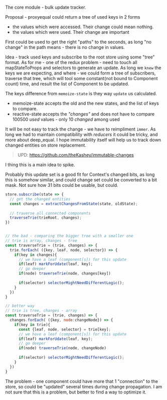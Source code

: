 The core module - bulk update tracker.

Proposal - proxyequal could return a tree of used keys in 2 forms
 - the values which were accessed. Their change could mean nothing.
 - the values which were used. Their change are important
 
 First could be used to get the right "paths" to the seconds, as long "no change"
  in the path means - there is no change in values.
  
  
Idea - track used keys and subscribe to the root store using some "tree" format.
As for me - one of the redux problem - need to touch all mapStateToProps and selectors to generate an update.
As long we `knew` the keys we are expecting, and where - we could form a tree of subscribers, traverse that tree,
which will tool some constant(not bound to Component count) time, and result the list of 
Component to be updated.

The keys difference from `memoize-state` is they way `update` us calculated.

- memoize-state accepts the old and the new states, and the list of keys to compare.
- reactive-state accepts the _"changes"_ and does not have to compare 100500 _used_ values - only 10 _changed_ among used

It will be not easy to track the change - we have to reimpliment `immer`.
As long we had to maintain compatibility with _reducers_ it could be tricky, and more about
deep_equal. I hope immutability itself will help us to track down changed entities on store replacement.

> UPD: https://github.com/theKashey/immutable-changes

I thing this is a main idea to spike.

Probably this update set is a good fit for Context's changed bits, as long this is somehow similar, and could change set could be converted to a bit mask.
Not sure how 31 bits could be usable, but could. 
 
 
```js
store.subscribe(state => {
  // get the changed entities
  const changes = extractChangesFromState(state, oldState);
  
  // traverse all connected components
  traverseTrie(trieRoot, changes);  
})


// the bad - comparing the bigger tree with a smaller one
// trie is array, changes - tree
const traverseTrie = (trie, changes) => {
  trie.forEach( ({key, leaf, node, selector}) => {
    if(key in changes){
      // we have a leaf (component[s]) for this update
      if(leaf) markForUdate(leaf, key);
      // go deeper
      if(node) traverseTrie(node, changes[key])
      
      if(selector) selectorMightNeedDifferentLogic();
    }
  })
}

// better way
// trie is tree, changes - array
const traverseTrie = (trie, changes) => {
  changes.forEach( ({key, node:changeNode}) => {
    if(key in trie){
      const {leaf, node, selector} = trie[key];
      // we have a leaf (component[s]) for this update
      if(leaf) markForUdate(leaf, key);
      // go deeper
      if(node) traverseTrie(node, changeNode)
      
      if(selector) selectorMightNeedDifferentLogic();
    }
  })
}

```

The problem - one component could have more that 1 "connection" to the store, so could be "updated" several times during 
change propagation. I am not sure that this is a problem, but better to find a way to optimize it.